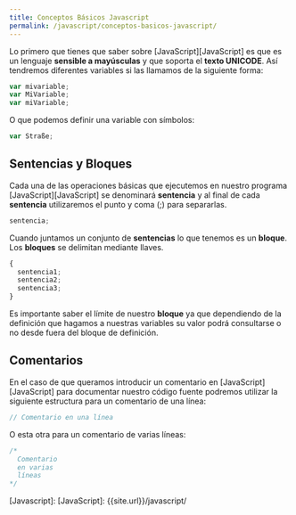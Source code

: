 ```yaml
---
title: Conceptos Básicos Javascript
permalink: /javascript/conceptos-basicos-javascript/
---
```


Lo primero que tienes que saber sobre [JavaScript][JavaScript] es que es un lenguaje **sensible a mayúsculas** y que soporta el **texto UNICODE**. Así tendremos diferentes variables si las llamamos de la siguiente forma:

~~~javascript
var mivariable;
var MiVariable;
var miVariable;
~~~

O que podemos definir una variable con símbolos:

~~~javascript
var Straße;
~~~


## Sentencias y Bloques
Cada una de las operaciones básicas que ejecutemos en nuestro programa [JavaScript][JavaScript] se denominará **sentencia** y al final de cada **sentencia** utilizaremos el punto y coma (;) para separarlas.

~~~javascript
sentencia;
~~~

Cuando juntamos un conjunto de **sentencias** lo que tenemos es un **bloque**. Los **bloques** se delimitan mediante llaves.

~~~javascript
{
  sentencia1;
  sentencia2;
  sentencia3;
}
~~~

Es importante saber el límite de nuestro **bloque** ya que dependiendo de la definición que hagamos a nuestras variables su valor podrá consultarse o no desde fuera del bloque de definición.

## Comentarios

En el caso de que queramos introducir un comentario en [JavaScript][JavaScript] para documentar nuestro código fuente podremos utilizar la siguiente estructura para un comentario de una línea:

~~~javascript
// Comentario en una línea
~~~

O esta otra para un comentario de varias líneas:

~~~javascript
/*
  Comentario
  en varias
  líneas
*/
~~~



[Javascript]: [JavaScript]: {{site.url}}/javascript/
